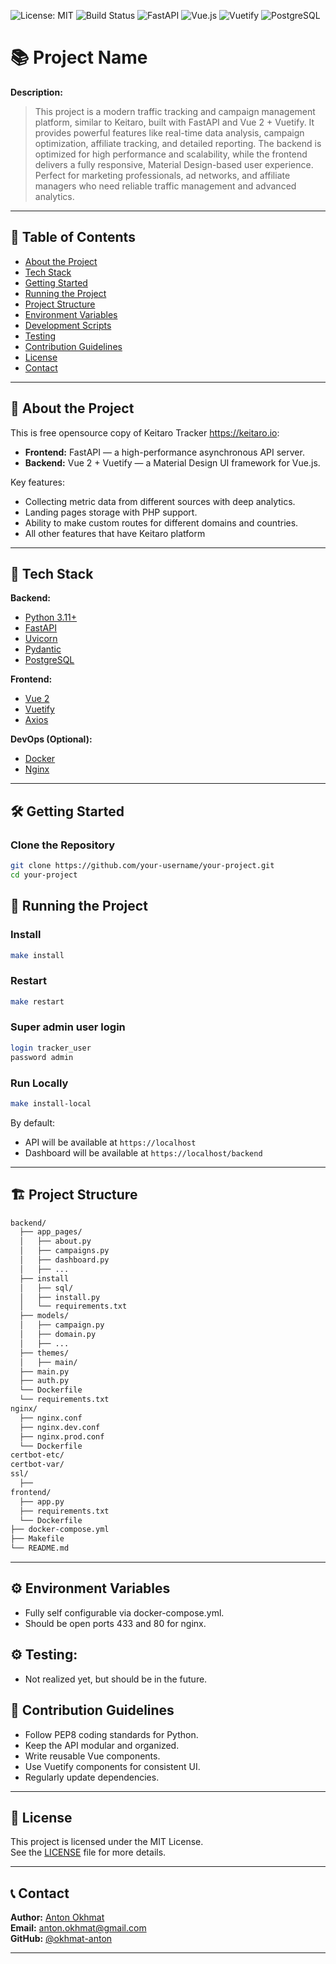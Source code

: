 ![License: MIT](https://img.shields.io/badge/License-MIT-yellow.svg)
![Build Status](https://img.shields.io/badge/build-passing-brightgreen)
![FastAPI](https://img.shields.io/badge/FastAPI-Backend-blue)
![Vue.js](https://img.shields.io/badge/Vue-2.x-green)
![Vuetify](https://img.shields.io/badge/Vuetify-Material--UI-purple)
![PostgreSQL](https://img.shields.io/badge/PostgreSQL-Database-blue)

# 📚 Project Name

**Description:**  
> This project is a modern traffic tracking and campaign management platform, similar to Keitaro, built with FastAPI and Vue 2 + Vuetify. It provides powerful features like real-time data analysis, campaign optimization, affiliate tracking, and detailed reporting. The backend is optimized for high performance and scalability, while the frontend delivers a fully responsive, Material Design-based user experience. Perfect for marketing professionals, ad networks, and affiliate managers who need reliable traffic management and advanced analytics.
---

## 📂 Table of Contents

- [About the Project](#about-the-project)
- [Tech Stack](#tech-stack)
- [Getting Started](#getting-started)
- [Running the Project](#running-the-project)
- [Project Structure](#project-structure)
- [Environment Variables](#environment-variables)
- [Development Scripts](#development-scripts)
- [Testing](#testing)
- [Contribution Guidelines](#contribution-guidelines)
- [License](#license)
- [Contact](#contact)

---

## 📖 About the Project

This is free opensource copy of Keitaro Tracker https://keitaro.io:

- **Frontend:** FastAPI — a high-performance asynchronous API server.
- **Backend:** Vue 2 + Vuetify — a Material Design UI framework for Vue.js.

Key features:
- Collecting metric data from different sources with deep analytics.
- Landing pages storage with PHP support.
- Ability to make custom routes for different domains and countries.
- All other features that have Keitaro platform

---

## 🚀 Tech Stack

**Backend:**
- [Python 3.11+](https://www.python.org/)
- [FastAPI](https://fastapi.tiangolo.com/)
- [Uvicorn](https://www.uvicorn.org/)
- [Pydantic](https://docs.pydantic.dev/)
- [PostgreSQL](https://www.postgresql.org/)

**Frontend:**
- [Vue 2](https://v2.vuejs.org/)
- [Vuetify](https://vuetifyjs.com/en/)
- [Axios](https://axios-http.com/)

**DevOps (Optional):**
- [Docker](https://www.docker.com/)
- [Nginx](https://nginx.org/en/)

---

## 🛠️ Getting Started

### Clone the Repository

```bash
git clone https://github.com/your-username/your-project.git
cd your-project
```

## 🚀 Running the Project

### Install

```bash
make install
```

### Restart

```bash
make restart
```

### Super admin user login 

```bash
login tracker_user 
password admin 
```

### Run Locally

```bash
make install-local
```

By default:
- API will be available at `https://localhost`
- Dashboard will be available at `https://localhost/backend`

---

## 🏗️ Project Structure

```bash
backend/
  ├── app_pages/
  │   ├── about.py
  │   ├── campaigns.py
  │   ├── dashboard.py
  │   ├── ...
  ├── install
  │   ├── sql/
  │   ├── install.py
  │   └── requirements.txt
  ├── models/
  │   ├── campaign.py
  │   ├── domain.py
  │   ├── ...
  ├── themes/
  │   ├── main/
  ├── main.py
  ├── auth.py
  └── Dockerfile
  └── requirements.txt
nginx/
  ├── nginx.conf
  ├── nginx.dev.conf
  ├── nginx.prod.conf
  └── Dockerfile
certbot-etc/
certbot-var/
ssl/
  ├──
frontend/
  ├── app.py
  ├── requirements.txt
  └── Dockerfile
├── docker-compose.yml
├── Makefile
└── README.md
```

---

## ⚙️ Environment Variables

- Fully self configurable via docker-compose.yml.
- Should be open ports 433 and 80 for nginx.


## ⚙ Testing:

- Not realized yet, but should be in the future.

## 🧰 Contribution Guidelines

- Follow PEP8 coding standards for Python.
- Keep the API modular and organized.
- Write reusable Vue components.
- Use Vuetify components for consistent UI.
- Regularly update dependencies.

---

## 📜 License

This project is licensed under the MIT License.  
See the [LICENSE](LICENSE) file for more details.

---

## 📞 Contact

**Author:** [Anton Okhmat](https://akm-media.club)  
**Email:** anton.okhmat@gmail.com  
**GitHub:** [@okhmat-anton](https://github.com/your-username)

---

